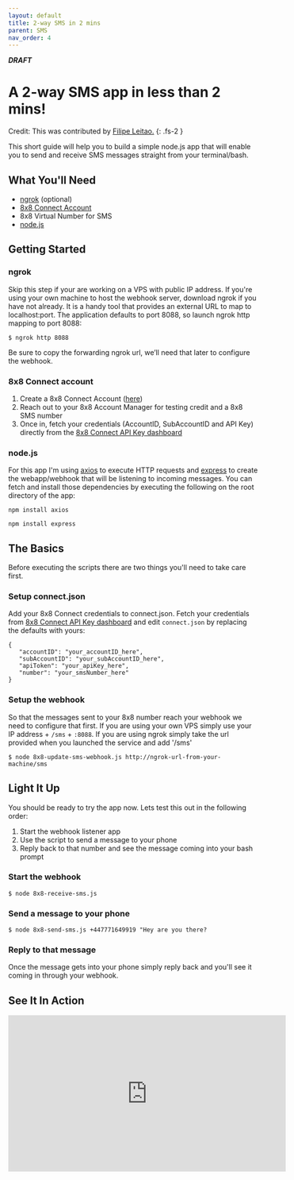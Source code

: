 ```yaml
---
layout: default
title: 2-way SMS in 2 mins
parent: SMS
nav_order: 4
---
```


**_DRAFT_**

# A 2-way SMS app in less than 2 mins!

Credit: This was contributed by [Filipe Leitao.](https://github.com/fleitao/the-8x8-collection/tree/main/sms-simple-2-way)
{: .fs-2 }

This short guide will help you to build a simple node.js app that will enable you to send and receive SMS messages straight from your terminal/bash.

## What You'll Need

* [ngrok](https://ngrok.com/) (optional)
* [8x8 Connect Account](https://connect.8x8.com/login)
* 8x8 Virtual Number for SMS
* [node.js](https://nodejs.org/)

## Getting Started

### ngrok

Skip this step if your are working on a VPS with public IP address.
If you're using your own machine to host the webhook server, download ngrok if you have not already. It is a handy tool that provides an external URL to map to localhost:port.
The application defaults to port 8088, so launch ngrok http mapping to port 8088:

`$ ngrok http 8088`

Be sure to copy the forwarding ngrok url, we’ll need that later to configure the webhook.

### 8x8 Connect account

1. Create a 8x8 Connect Account ([here](https://connect.8x8.com/login/signup))
2. Reach out to your 8x8 Account Manager for testing credit and a 8x8 SMS number
3. Once in, fetch your credentials (AccountID, SubAccountID and API Key) directly from the [8x8 Connect API Key dashboard](https://connect.8x8.com/messaging/api-keys)

### node.js

For this app I'm using [axios](https://axios-http.com/) to execute HTTP requests and [express](https://expressjs.com/) to create the webapp/webhook that will be listening to incoming messages.
You can fetch and install those dependencies by executing the following on the root directory of the app:

`npm install axios`

`npm install express`

## The Basics

Before executing the scripts there are two things you'll need to take care first.

### Setup connect.json

Add your 8x8 Connect credentials to connect.json. Fetch your credentials from [8x8 Connect API Key dashboard](https://connect.8x8.com/messaging/api-keys) and edit `connect.json` by replacing the defaults with yours:

 ```
 {
    "accountID": "your_accountID_here",
    "subAccountID": "your_subAccountID_here",
    "apiToken": "your_apiKey_here",
    "number": "your_smsNumber_here"
}
 ```

### Setup the webhook

So that the messages sent to your 8x8 number reach your webhook we need to configure that first. If you are using your own VPS simply use your IP address + `/sms` + `:8088`. If you are using ngrok simply take the url provided when you launched the service and add '/sms'

`$ node 8x8-update-sms-webhook.js http://ngrok-url-from-your-machine/sms`

## Light It Up

You should be ready to try the app now. Lets test this out in the following order:

1. Start the webhook listener app
2. Use the script to send a message to your phone
3. Reply back to that number and see the message coming into your bash prompt


### Start the webhook

`$ node 8x8-receive-sms.js`

### Send a message to your phone

`$ node 8x8-send-sms.js +447771649919 "Hey are you there?`

### Reply to that message

Once the message gets into your phone simply reply back and you'll see it coming in through your webhook.

## See It In Action

<iframe width="560" height="315" src="https://www.youtube.com/embed/UbM2cLXkpQM" title="YouTube video player" frameborder="0" allow="accelerometer; autoplay; clipboard-write; encrypted-media; gyroscope; picture-in-picture" allowfullscreen></iframe>
